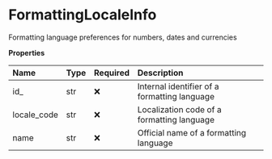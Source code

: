 # FormattingLocaleInfo

Formatting language preferences for numbers, dates and currencies

**Properties**

| Name        | Type | Required | Description                                  |
| :---------- | :--- | :------- | :------------------------------------------- |
| id\_        | str  | ❌       | Internal identifier of a formatting language |
| locale_code | str  | ❌       | Localization code of a formatting language   |
| name        | str  | ❌       | Official name of a formatting language       |

<!-- This file was generated by liblab | https://liblab.com/ -->

